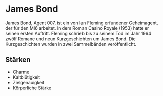 # James Bond

James Bond, Agent 007, ist ein von Ian Fleming erfundener Geheimagent, der für den MI6 arbeitet. In dem Roman Casino Royale (1953) hatte er seinen ersten Auftritt. Fleming schrieb bis zu seinem Tod im Jahr 1964 zwölf Romane und neun Kurzgeschichten um James Bond. Die Kurzgeschichten wurden in zwei Sammelbänden veröffentlicht. 

## Stärken
* Charme
* Kaltblütigkeit
* Zielgenauigkeit
* Körperliche Stärke
